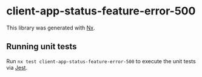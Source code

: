 # client-app-status-feature-error-500

This library was generated with [Nx](https://nx.dev).

## Running unit tests

Run `nx test client-app-status-feature-error-500` to execute the unit tests via [Jest](https://jestjs.io).
